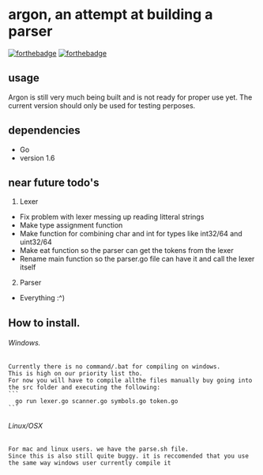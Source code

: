 # argon, an attempt at building a parser
[![forthebadge](http://forthebadge.com/images/badges/designed-in-ms-paint.svg)](http://forthebadge.com)
[![forthebadge](http://forthebadge.com/images/badges/powered-by-jeffs-keyboard.svg)](http://forthebadge.com)

## usage

Argon is still very much being built and is not ready for proper use yet.
The current version should only be used for testing perposes.


## dependencies

- Go
- version 1.6

## near future todo's

1. Lexer
  * Fix problem with lexer messing up reading litteral strings
  * Make type assignment function
  * Make function for combining char and int for types like int32/64 and uint32/64
  * Make eat function so the parser can get the tokens from the lexer
  * Rename main function so the parser.go file can have it and call the lexer itself
2. Parser
  * Everything :^)

## How to install.
  ######  Windows.
    Currently there is no command/.bat for compiling on windows.
    This is high on our priority list tho.
    For now you will have to compile allthe files manually buy going into the src folder and executing the following:
    ```
      go run lexer.go scanner.go symbols.go token.go
    ```
  
  ######  Linux/OSX
    For mac and linux users. we have the parse.sh file.
    Since this is also still quite buggy. it is reccomended that you use the same way windows user currently compile it
